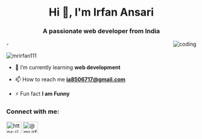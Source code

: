 
<h1 align="center">Hi 👋, I'm Irfan Ansari</h1>
<h3 align="center">A passionate web developer from India</h3>
<img align="right" alt="coding" src="https://static.vecteezy.com/system/resources/thumbnails/009/154/753/small_2x/young-character-software-developers-working-of-script-coding-free-vector.jpg">

-<p align="left"> <img src="https://komarev.com/ghpvc/?username=mrirfan111&label=Profile%20views&color=0e75b6&style=flat" alt="mrirfan111" /> </p>

- 🌱 I’m currently learning **web development**

- 📫 How to reach me **ia8506717@gmail.com**

- ⚡ Fun fact **I am Funny**

<h3 align="left">Connect with me:</h3>
<p align="left">
<a href="https://linkedin.com/in/https://www.linkedin.com/in/irfan-ansari-3023a0220/" target="blank"><img align="center" src="https://raw.githubusercontent.com/rahuldkjain/github-profile-readme-generator/master/src/images/icons/Social/linked-in-alt.svg" alt="https://www.linkedin.com/in/irfan-ansari-3023a0220/" height="30" width="40" /></a>
  <a href="https://instagram.com/@mr.irfu111" target="blank"><img align="center" src="https://raw.githubusercontent.com/rahuldkjain/github-profile-readme-generator/master/src/images/icons/Social/instagram.svg" alt="@mr.irfu111" height="30" width="40" /></a>

</p>
